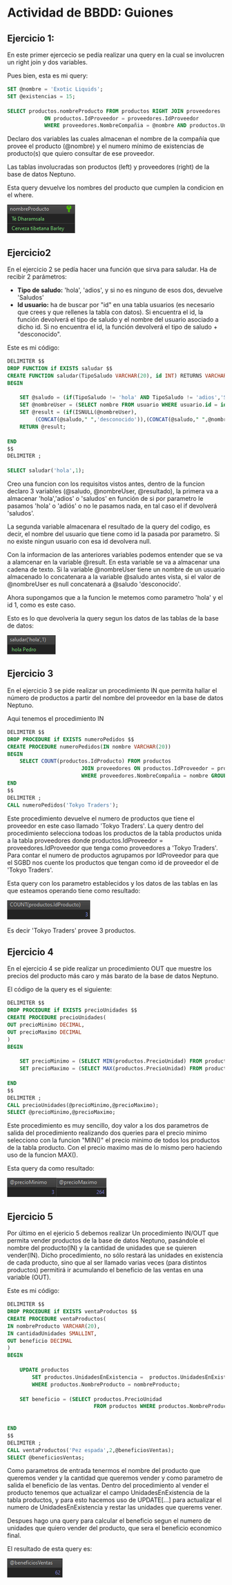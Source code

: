 # Actividad de BBDD: Guiones

## Ejercicio 1:
En este primer ejercecio se pedía realizar una query en la cual se involucren un right join y dos variables.

Pues bien, esta es mi query:

~~~SQL
SET @nombre = 'Exotic Liquids';
SET @existencias = 15;

SELECT productos.nombreProducto FROM productos RIGHT JOIN proveedores 
			ON productos.IdProveedor = proveedores.IdProveedor
			WHERE proveedores.NombreCompañia = @nombre AND productos.UnidadesEnExistencia > @existencias;

~~~
Declaro dos variables las cuales almacenan el nombre de la compañía que provee el producto (@nombre) y el numero mínimo de existencias de producto(s) que quiero consultar de ese proveedor.

Las tablas involucradas son productos (left) y proveedores (right) de la base de datos Neptuno.

Esta query devuelve los nombres del producto que cumplen la condicion en el where.

![Imagen resultado de la query del ejercicio 1](img/Image_E1.png)

## Ejercicio2
En el ejercicio 2 se pedía hacer una función que sirva para saludar. Ha de recibir 2 parámetros:
- **Tipo de saludo:** 'hola', 'adios', y si no es ninguno de esos dos, devuelve 'Saludos'
- **Id usuario:** ha de buscar por "id" en una tabla usuarios (es necesario que crees y que rellenes la tabla con datos). Si encuentra el id, la función devolverá el tipo de saludo y el nombre del usuario asociado a dicho id. Si no encuentra el id, la función devolverá  el tipo de saludo + "desconocido".

Este es mi código:
~~~SQL
DELIMITER $$
DROP FUNCTION if EXISTS saludar $$
CREATE FUNCTION saludar(TipoSaludo VARCHAR(20), id INT) RETURNS VARCHAR(20)
BEGIN 

	SET @saludo = (if(TipoSaludo != 'hola' AND TipoSaludo != 'adios','Saludos',TipoSaludo));
	SET @nombreUser = (SELECT nombre FROM usuario WHERE usuario.id = id);
	SET @result = (if(ISNULL(@nombreUser),
		 (CONCAT(@saludo," ",'desconocido')),(CONCAT(@saludo," ",@nombreUser))));
	RETURN @result;
	
END
$$
DELIMITER ;

SELECT saludar('hola',1);
~~~
Creo una funcion con los requisitos vistos antes, dentro de la funcion declaro 3 variables (@saludo, @nombreUser, @resultado), la primera va a almacenar 'hola','adios' o 'saludos' en función de si por parametro le pasamos 'hola' o 'adiós' o no le pasamos nada, en tal caso el if devolverá 'saludos'.

La segunda variable almacenara el resultado de la query del codigo, es decir, el nombre del usuario que tiene como id la pasada por parametro. Si no existe ningun usuario con esa id devolvera null.

Con la informacion de las anteriores variables podemos entender que se va a alamcenar en la variable @result. En esta variable se va a almacenar una cadena de texto. Si la variable @nombreUser tiene un nombre de un usuario almacenado lo concatenara a la variable @saludo antes vista, si el valor de @nombreUser es null concatenará a @saludo 'desconocido'.

Ahora supongamos que a la funcion le metemos como parametro 'hola' y el id 1, como es este caso.

Esto es lo que devolveria la query segun los datos de las tablas de la base de datos:

![Imagen resultado de la query del ejercicio 2](img/Image_E2.png)

## Ejercicio 3
En el ejercicio 3 se pide realizar un procedimiento IN que permita hallar el número de productos a partir del nombre del proveedor en la base de datos Neptuno.

Aqui tenemos el procedimiento IN

~~~SQL
DELIMITER $$
DROP PROCEDURE if EXISTS numeroPedidos $$
CREATE PROCEDURE numeroPedidos(IN nombre VARCHAR(20))
BEGIN 		
	SELECT COUNT(productos.IdProducto) FROM productos 
						JOIN proveedores ON productos.IdProveedor = proveedores.IdProveedor
						WHERE proveedores.NombreCompañia = nombre GROUP BY proveedores.IdProveedor;
END
$$
DELIMITER ;
CALL numeroPedidos('Tokyo Traders');
~~~
Este procedimiento devuelve el numero de productos que tiene el proveedor en este caso llamado 'Tokyo Traders'. La query dentro del procedimiento selecciona todoas los productos de la tabla productos unida a la tabla proveedores donde productos.IdProveedor = proveedores.IdProveedor que tenga como proveedores a 'Tokyo Traders'. Para contar el numero de productos agrupamos por IdProveedor para que el SGBD nos cuente los productos que tengan como id de proveedor el de 'Tokyo Traders'.

Esta query con los parametro establecidos y los datos de las tablas en las que esteamos operando tiene como resultado:

![Imagen resultado de la query del ejercicio 3](img/Image_E3.png)

Es decir 'Tokyo Traders' provee 3 productos.

## Ejercicio 4
En el ejercicio 4 se pide realizar un procedimiento OUT que muestre los precios del producto más caro y más barato de la base de datos Neptuno.

El código de la query es el siguiente:
~~~SQL
DELIMITER $$
DROP PROCEDURE if EXISTS precioUnidades $$
CREATE PROCEDURE precioUnidades(
OUT precioMinimo DECIMAL,
OUT precioMaximo DECIMAL
)
BEGIN

	SET precioMinimo = (SELECT MIN(productos.PrecioUnidad) FROM productos);
	SET precioMaximo = (SELECT MAX(productos.PrecioUnidad) FROM productos);
			
END
$$
DELIMITER ;
CALL precioUnidades(@precioMinimo,@precioMaximo);
SELECT @precioMinimo,@precioMaximo;
~~~
Este procedimiento es muy sencillo, doy valor a los dos parametros de salida del procedimiento realizando dos queries para el precio minimo selecciono con la funcion "MIN()" el precio minimo de todos los productos de la tabla producto. Con el precio maximo mas de lo mismo pero haciendo uso de la funcion MAX().

Esta query da como resultado:

![Imagen de la query del ejercicio 4](img/Image_E4.png)

## Ejercicio 5
Por último en el ejericio 5 debemos realizar Un procedimiento IN/OUT que permita vender productos de la base de datos Neptuno, pasándole el nombre del producto(IN) y la cantidad de unidades que se quieren vender(IN). Dicho procedimiento, no sólo restará las unidades en existencia de cada producto, sino que al ser llamado varias veces (para distintos productos) permitirá ir acumulando el beneficio de las ventas en una variable (OUT).

Este es mi código:
~~~SQL
DELIMITER $$
DROP PROCEDURE if EXISTS ventaProductos $$
CREATE PROCEDURE ventaProductos(
IN nombreProducto VARCHAR(20),
IN cantidadUnidades SMALLINT,
OUT beneficio DECIMAL
)
BEGIN

	UPDATE productos 
		SET productos.UnidadesEnExistencia =  productos.UnidadesEnExistencia - cantidadUnidades
		WHERE productos.NombreProducto = nombreProducto; 

	SET beneficio = (SELECT productos.PrecioUnidad 
							FROM productos WHERE productos.NombreProducto = nombreProducto) * cantidadUnidades;
		
	
END
$$
DELIMITER ;
CALL ventaProductos('Pez espada',2,@beneficiosVentas);
SELECT @beneficiosVentas;
~~~
Como parametros de entrada tenermos el nombre del producto que queremos vender y la cantidad que queremos vender y como parametro de salida el beneficio de las ventas. Dentro del procedimiento al vender el producto tenemos que actualizar el campo UnidadesEnExistencia de la tabla productos, y para esto hacemos uso de UPDATE[...] para actualizar el numero de UnidadesEnExistencia y restar las unidades que querems vener.

Despues hago una query para calcular el beneficio segun el numero de unidades que quiero vender del producto, que sera el beneficio economico final.

El resultado de esta query es:

![Imagen de la query del ejercicio 5](img/Image_E5.png)